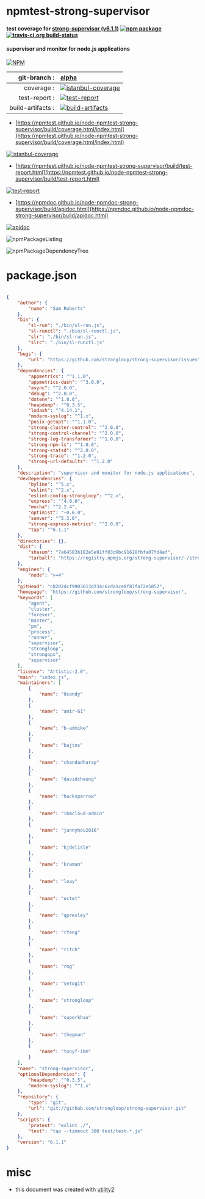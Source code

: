 # npmtest-strong-supervisor

#### test coverage for  [strong-supervisor (v6.1.1)](https://github.com/strongloop/strong-supervisor)  [![npm package](https://img.shields.io/npm/v/npmtest-strong-supervisor.svg?style=flat-square)](https://www.npmjs.org/package/npmtest-strong-supervisor) [![travis-ci.org build-status](https://api.travis-ci.org/npmtest/node-npmtest-strong-supervisor.svg)](https://travis-ci.org/npmtest/node-npmtest-strong-supervisor)

#### supervisor and monitor for node.js applications

[![NPM](https://nodei.co/npm/strong-supervisor.png?downloads=true&downloadRank=true&stars=true)](https://www.npmjs.com/package/strong-supervisor)

| git-branch : | [alpha](https://github.com/npmtest/node-npmtest-strong-supervisor/tree/alpha)|
|--:|:--|
| coverage : | [![istanbul-coverage](https://npmtest.github.io/node-npmtest-strong-supervisor/build/coverage.badge.svg)](https://npmtest.github.io/node-npmtest-strong-supervisor/build/coverage.html/index.html)|
| test-report : | [![test-report](https://npmtest.github.io/node-npmtest-strong-supervisor/build/test-report.badge.svg)](https://npmtest.github.io/node-npmtest-strong-supervisor/build/test-report.html)|
| build-artifacts : | [![build-artifacts](https://npmtest.github.io/node-npmtest-strong-supervisor/glyphicons_144_folder_open.png)](https://github.com/npmtest/node-npmtest-strong-supervisor/tree/gh-pages/build)|

- [https://npmtest.github.io/node-npmtest-strong-supervisor/build/coverage.html/index.html](https://npmtest.github.io/node-npmtest-strong-supervisor/build/coverage.html/index.html)

[![istanbul-coverage](https://npmtest.github.io/node-npmtest-strong-supervisor/build/screenCapture.buildCi.browser.%252Ftmp%252Fbuild%252Fcoverage.lib.html.png)](https://npmtest.github.io/node-npmtest-strong-supervisor/build/coverage.html/index.html)

- [https://npmtest.github.io/node-npmtest-strong-supervisor/build/test-report.html](https://npmtest.github.io/node-npmtest-strong-supervisor/build/test-report.html)

[![test-report](https://npmtest.github.io/node-npmtest-strong-supervisor/build/screenCapture.buildCi.browser.%252Ftmp%252Fbuild%252Ftest-report.html.png)](https://npmtest.github.io/node-npmtest-strong-supervisor/build/test-report.html)

- [https://npmdoc.github.io/node-npmdoc-strong-supervisor/build/apidoc.html](https://npmdoc.github.io/node-npmdoc-strong-supervisor/build/apidoc.html)

[![apidoc](https://npmdoc.github.io/node-npmdoc-strong-supervisor/build/screenCapture.buildCi.browser.%252Ftmp%252Fbuild%252Fapidoc.html.png)](https://npmdoc.github.io/node-npmdoc-strong-supervisor/build/apidoc.html)

![npmPackageListing](https://npmtest.github.io/node-npmtest-strong-supervisor/build/screenCapture.npmPackageListing.svg)

![npmPackageDependencyTree](https://npmtest.github.io/node-npmtest-strong-supervisor/build/screenCapture.npmPackageDependencyTree.svg)



# package.json

```json

{
    "author": {
        "name": "Sam Roberts"
    },
    "bin": {
        "sl-run": "./bin/sl-run.js",
        "sl-runctl": "./bin/sl-runctl.js",
        "slr": "./bin/sl-run.js",
        "slrc": "./bin/sl-runctl.js"
    },
    "bugs": {
        "url": "https://github.com/strongloop/strong-supervisor/issues"
    },
    "dependencies": {
        "appmetrics": "^1.1.0",
        "appmetrics-dash": "^3.0.0",
        "async": "^2.0.0",
        "debug": "^2.0.0",
        "dotenv": "^1.0.0",
        "heapdump": "^0.3.5",
        "lodash": "^4.14.1",
        "modern-syslog": "^1.x",
        "posix-getopt": "^1.1.0",
        "strong-cluster-control": "^2.0.0",
        "strong-control-channel": "^2.0.0",
        "strong-log-transformer": "^1.0.0",
        "strong-npm-ls": "^1.0.0",
        "strong-statsd": "^2.0.0",
        "strong-trace": "^1.2.0",
        "strong-url-defaults": "^1.2.0"
    },
    "description": "supervisor and monitor for node.js applications",
    "devDependencies": {
        "byline": "^5.x",
        "eslint": "^2.x",
        "eslint-config-strongloop": "^2.x",
        "express": "^4.0.0",
        "mocha": "^2.2.4",
        "optimist": "~0.6.0",
        "semver": "^5.3.0",
        "strong-express-metrics": "^2.0.0",
        "tap": "^6.1.1"
    },
    "directories": {},
    "dist": {
        "shasum": "7a64583b182e5e91ff03d9bc91618fbfa07fd4af",
        "tarball": "https://registry.npmjs.org/strong-supervisor/-/strong-supervisor-6.1.1.tgz"
    },
    "engines": {
        "node": ">=4"
    },
    "gitHead": "c8202dcf9903613d234c6cda1ce8f87fa72e5852",
    "homepage": "https://github.com/strongloop/strong-supervisor",
    "keywords": [
        "agent",
        "cluster",
        "forever",
        "master",
        "pm",
        "process",
        "runner",
        "supervisor",
        "strongloop",
        "strongops",
        "supervisor"
    ],
    "license": "Artistic-2.0",
    "main": "index.js",
    "maintainers": [
        {
            "name": "0candy"
        },
        {
            "name": "amir-61"
        },
        {
            "name": "b-admike"
        },
        {
            "name": "bajtos"
        },
        {
            "name": "chandadharap"
        },
        {
            "name": "davidcheung"
        },
        {
            "name": "hacksparrow"
        },
        {
            "name": "ibmcloud-admin"
        },
        {
            "name": "jannyhou2016"
        },
        {
            "name": "kjdelisle"
        },
        {
            "name": "kraman"
        },
        {
            "name": "loay"
        },
        {
            "name": "octet"
        },
        {
            "name": "qpresley"
        },
        {
            "name": "rfeng"
        },
        {
            "name": "ritch"
        },
        {
            "name": "rmg"
        },
        {
            "name": "setogit"
        },
        {
            "name": "strongloop"
        },
        {
            "name": "superkhau"
        },
        {
            "name": "thegman"
        },
        {
            "name": "tonyf-ibm"
        }
    ],
    "name": "strong-supervisor",
    "optionalDependencies": {
        "heapdump": "^0.3.5",
        "modern-syslog": "^1.x"
    },
    "repository": {
        "type": "git",
        "url": "git://github.com/strongloop/strong-supervisor.git"
    },
    "scripts": {
        "pretest": "eslint ./",
        "test": "tap --timeout 300 test/test-*.js"
    },
    "version": "6.1.1"
}
```



# misc
- this document was created with [utility2](https://github.com/kaizhu256/node-utility2)

